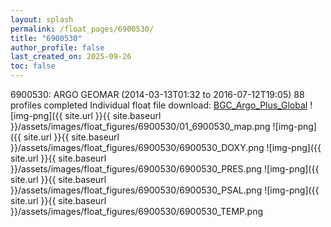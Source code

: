 ```yaml
---
layout: splash
permalink: /float_pages/6900530/
title: "6900530"
author_profile: false
last_created_on: 2025-09-26
toc: false
---
```

 
6900530: ARGO GEOMAR (2014-03-13T01:32 to 2016-07-12T19:05)
88 profiles completed
Individual float file download: [BGC_Argo_Plus_Global](https://ftp.soest.hawaii.edu/bgc_argo_plus/Individual_Floats/outliers_removed/6900530_Sprof_processed.nc)
![img-png]({{ site.url }}{{ site.baseurl }}/assets/images/float_figures/6900530/01_6900530_map.png
![img-png]({{ site.url }}{{ site.baseurl }}/assets/images/float_figures/6900530/6900530_DOXY.png
![img-png]({{ site.url }}{{ site.baseurl }}/assets/images/float_figures/6900530/6900530_PRES.png
![img-png]({{ site.url }}{{ site.baseurl }}/assets/images/float_figures/6900530/6900530_PSAL.png
![img-png]({{ site.url }}{{ site.baseurl }}/assets/images/float_figures/6900530/6900530_TEMP.png
